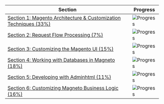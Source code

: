 | Section | Progress |
| ------- | -------- |
| [Section 1: Magento Architecture & Customization Techniques (33%)](sections/section_1.md) | ![Progress](https://progress-bar.dev/9/?title=3/33) |
| [Section 2: Request Flow Processing (7%)](sections/section_2.md) | ![Progress](https://progress-bar.dev/0/?title=0/6) |
| [Section 3: Customizing the Magento UI (15%)](sections/section_3.md) | ![Progress](https://progress-bar.dev/0/?title=0/8) |
| [Section 4: Working with Databases in Magneto (18%)](sections/section_4.md) | ![Progress](https://progress-bar.dev/100/?title=11/11) |
| [Section 5: Developing with Adminhtml (11%)](sections/section_5.md) | ![Progress](https://progress-bar.dev/0/?title=0/10) |
| [Section 6: Customizing Magneto Business Logic (16%)](sections/section_6.md) | ![Progress](https://progress-bar.dev/25/?title=3/12) |
